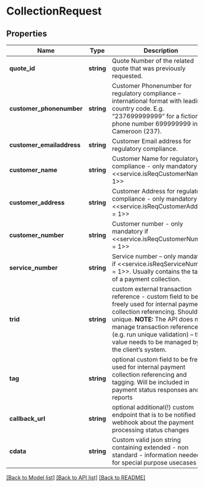 # CollectionRequest

## Properties
Name | Type | Description | Notes
------------ | ------------- | ------------- | -------------
**quote_id** | **string** | Quote Number of the related quote that was previously requested. | 
**customer_phonenumber** | **string** | Customer Phonenumber for regulatory compliance – international format with leading country code. E.g. “237699999999” for a fictional phone number 699999999 in Cameroon (237). | 
**customer_emailaddress** | **string** | Customer Email address for regulatory compliance. | 
**customer_name** | **string** | Customer Name for regulatory compliance - only mandatory if &lt;&lt;service.isReqCustomerName &#x3D; 1&gt;&gt; | [optional] 
**customer_address** | **string** | Customer Address for regulatory compliance - only mandatory if &lt;&lt;service.isReqCustomerAddress &#x3D; 1&gt;&gt; | [optional] 
**customer_number** | **string** | Customer number - only mandatory if &lt;&lt;service.isReqCustomerNumber &#x3D; 1&gt;&gt; | [optional] 
**service_number** | **string** | Service number – only mandatory if &lt;&lt;service.isReqServiceNumber &#x3D; 1&gt;&gt;. Usually contains the target of a payment collection. | [optional] 
**trid** | **string** | custom external transaction reference - custom field to be freely used for internal payment collection referencing. Should be unique. **NOTE:** The API does not manage transaction references (e.g. run unique validation) – this value needs to be managed by the client’s system. | [optional] 
**tag** | **string** | optional custom field to be freely used for internal payment collection referencing and tagging. Will be included in payment status responses and reports | [optional] 
**callback_url** | **string** | optional additional(!) custom endpoint that is to be notified vib webhook about the payment processing status changes | [optional] 
**cdata** | **string** | Custom valid json string containing extended - non standard - information needed for special purpose usecases | [optional] 

[[Back to Model list]](../../README.md#documentation-for-models) [[Back to API list]](../../README.md#documentation-for-api-endpoints) [[Back to README]](../../README.md)

